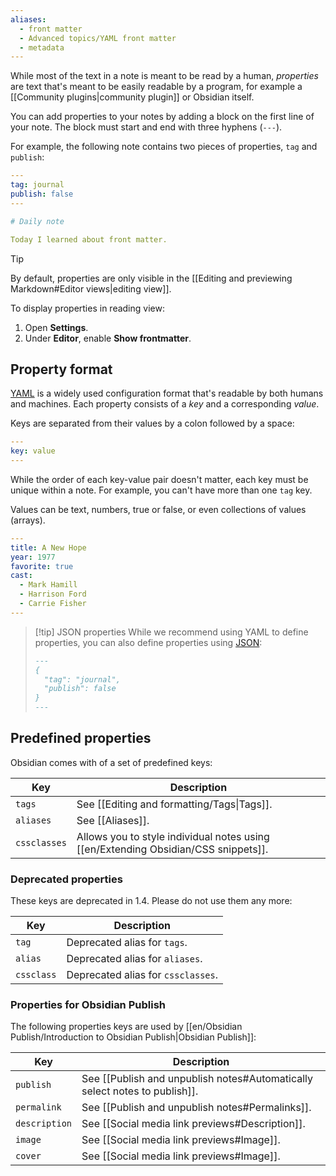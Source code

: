```yaml
---
aliases:
  - front matter
  - Advanced topics/YAML front matter
  - metadata
---
```

While most of the text in a note is meant to be read by a human, _properties_ are text that's meant to be easily readable by a program, for example a [[Community plugins|community plugin]] or Obsidian itself.

You can add properties to your notes by adding a block on the first line of your note. The block must start and end with three hyphens (`---`).

For example, the following note contains two pieces of properties, `tag` and `publish`:

```yaml
---
tag: journal
publish: false
---

# Daily note

Today I learned about front matter.
```

> [!tip]
> By default, properties are only visible in the [[Editing and previewing Markdown#Editor views|editing view]].
>
> To display properties in reading view:
>
> 1. Open **Settings**.
> 2. Under **Editor**, enable **Show frontmatter**.

## Property format

[YAML](https://yaml.org/) is a widely used configuration format that's readable by both humans and machines. Each property consists of a _key_ and a corresponding _value_.

Keys are separated from their values by a colon followed by a space:

```yaml
---
key: value
---
```

While the order of each key-value pair doesn't matter, each key must be unique within a note. For example, you can't have more than one `tag` key.

Values can be text, numbers, true or false, or even collections of values (arrays).

```yaml
---
title: A New Hope
year: 1977
favorite: true
cast:
  - Mark Hamill
  - Harrison Ford
  - Carrie Fisher
---
```

> [!tip] JSON properties
> While we recommend using YAML to define properties, you can also define properties using [JSON](https://www.json.org/):
>
> ```md
> ---
> {
>   "tag": "journal",
>   "publish": false
> }
> ---
> ```

## Predefined properties

Obsidian comes with of a set of predefined keys:

| Key | Description |
|-|-|
| `tags` | See [[Editing and formatting/Tags\|Tags]]. |
| `aliases` | See [[Aliases]]. |
| `cssclasses` | Allows you to style individual notes using [[en/Extending Obsidian/CSS snippets]]. |

### Deprecated properties

These keys are deprecated in 1.4. Please do not use them any more:

| Key | Description |
|-|-|
| `tag` | Deprecated alias for `tags`. |
| `alias` | Deprecated alias for `aliases`. |
| `cssclass` | Deprecated alias for `cssclasses`. |

### Properties for Obsidian Publish

The following properties keys are used by [[en/Obsidian Publish/Introduction to Obsidian Publish|Obsidian Publish]]:

| Key | Description |
|-|-|
| `publish` | See [[Publish and unpublish notes#Automatically select notes to publish]]. |
| `permalink` | See [[Publish and unpublish notes#Permalinks]]. |
| `description` | See [[Social media link previews#Description]]. |
| `image` | See [[Social media link previews#Image]]. |
| `cover` | See [[Social media link previews#Image]]. |
